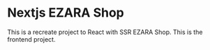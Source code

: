 # Nextjs EZARA Shop

This is a recreate project to React with SSR EZARA Shop. This is the frontend project.

